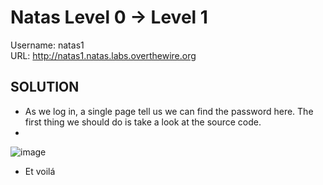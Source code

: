 # Natas Level 0 → Level 1

Username: natas1<br>
URL:      http://natas1.natas.labs.overthewire.org

## SOLUTION

- As we log in, a single page tell us we can find the password here. The first thing we should do is take a look at the source code.
- 
![image](https://user-images.githubusercontent.com/44790709/205993453-0a82f66d-6723-4375-a82e-f6c3709ee020.png)

- Et voilá
